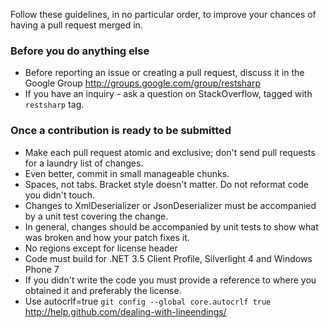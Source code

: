 Follow these guidelines, in no particular order, to improve your chances of having a pull request merged in.

### Before you do anything else

 * Before reporting an issue or creating a pull request, discuss it in the Google Group http://groups.google.com/group/restsharp
 * If you have an inquiry - ask a question on StackOverflow, tagged with `restsharp` tag.

### Once a contribution is ready to be submitted

 * Make each pull request atomic and exclusive; don't send pull requests for a laundry list of changes.
 * Even better, commit in small manageable chunks.
 * Spaces, not tabs. Bracket style doesn't matter. Do not reformat code you didn't touch.
 * Changes to XmlDeserializer or JsonDeserializer must be accompanied by a unit test covering the change.
 * In general, changes should be accompanied by unit tests to show what was broken and how your patch fixes it.
 * No regions except for license header
 * Code must build for .NET 3.5 Client Profile, Silverlight 4 and Windows Phone 7
 * If you didn't write the code you must provide a reference to where you obtained it and preferably the license. 
 * Use autocrlf=true `git config --global core.autocrlf true` http://help.github.com/dealing-with-lineendings/
